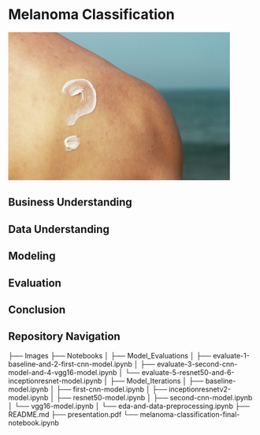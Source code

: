 # Melanoma Classification
![Melanoma?](https://raw.githubusercontent.com/garrettwilliams90/MelanomaClassification/main/Images/sunscreen-question-mark.jpeg)

## Business Understanding

## Data Understanding

## Modeling

## Evaluation

## Conclusion

## Repository Navigation
├── Images
├── Notebooks
│       ├── Model_Evaluations
│               ├── evaluate-1-baseline-and-2-first-cnn-model.ipynb
│               ├── evaluate-3-second-cnn-model-and-4-vgg16-model.ipynb
│               └── evaluate-5-resnet50-and-6-inceptionresnet-model.ipynb
│       ├── Model_Iterations
│               ├── baseline-model.ipynb
│               ├── first-cnn-model.ipynb
│               ├── inceptionresnetv2-model.ipynb
│               ├── resnet50-model.ipynb
│               ├── second-cnn-model.ipynb
│               └── vgg16-model.ipynb
│       └── eda-and-data-preprocessing.ipynb
├── README.md
├── presentation.pdf
└── melanoma-classification-final-notebook.ipynb


